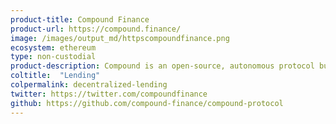 ```yaml
---
product-title: Compound Finance
product-url: https://compound.finance/
image: /images/output_md/httpscompoundfinance.png
ecosystem: ethereum
type: non-custodial
product-description: Compound is an open-source, autonomous protocol built for developers, enable algorithmic, efficient money markets on the Ethereum.
coltitle:  "Lending"
colpermalink: decentralized-lending
twitter: https://twitter.com/compoundfinance
github: https://github.com/compound-finance/compound-protocol
---
```

